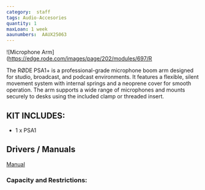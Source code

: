 ```yaml
---
category:  staff
tags: Audio-Accesories
quantity: 1
maxLoan: 1 week
aaunumbers:  AAUX25063
---
```

![Microphone Arm](https://edge.rode.com/images/page/202/modules/697/R

The RØDE PSA1+ is a professional-grade microphone boom arm designed for studio, broadcast, and podcast environments. It features a flexible, silent movement system with internal springs and a neoprene cover for smooth operation. The arm supports a wide range of microphones and mounts securely to desks using the included clamp or threaded insert.
## KIT INCLUDES:
-  1 x PSA1

## Drivers / Manuals
[Manual](https://edge.rode.com/pdf/page/202/modules/8/psa1_product_manual.pdf)



### Capacity and Restrictions:
